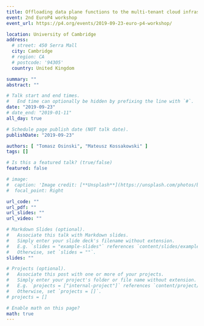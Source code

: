 ```yaml
---
title: Offloading data plane functions to the multi-tenant cloud infrastructure using P4
event: 2nd EuroP4 workshop
event_url: https://p4.org/events/2019-09-23-euro-p4-workshop/

location: University of Cambridge
address:
  # street: 450 Serra Mall
  city: Cambridge
  # region: CA
  # postcode: '94305'
  country: United Kingdom

summary: ""
abstract: ""

# Talk start and end times.
#   End time can optionally be hidden by prefixing the line with `#`.
date: "2019-09-23"
# date_end: "2019-01-11"
all_day: true

# Schedule page publish date (NOT talk date).
publishDate: "2019-09-23"

authors: [ "Tomasz Osinski", "Mateusz Kossakowski" ]
tags: []

# Is this a featured talk? (true/false)
featured: false

# image:
#  caption: 'Image credit: [**Unsplash**](https://unsplash.com/photos/bzdhc5b3Bxs)'
#  focal_point: Right

url_code: ""
url_pdf: ""
url_slides: ""
url_video: ""

# Markdown Slides (optional).
#   Associate this talk with Markdown slides.
#   Simply enter your slide deck's filename without extension.
#   E.g. `slides = "example-slides"` references `content/slides/example-slides.md`.
#   Otherwise, set `slides = ""`.
slides: ""

# Projects (optional).
#   Associate this post with one or more of your projects.
#   Simply enter your project's folder or file name without extension.
#   E.g. `projects = ["internal-project"]` references `content/project/deep-learning/index.md`.
#   Otherwise, set `projects = []`.
# projects = []

# Enable math on this page?
math: true
---
```



